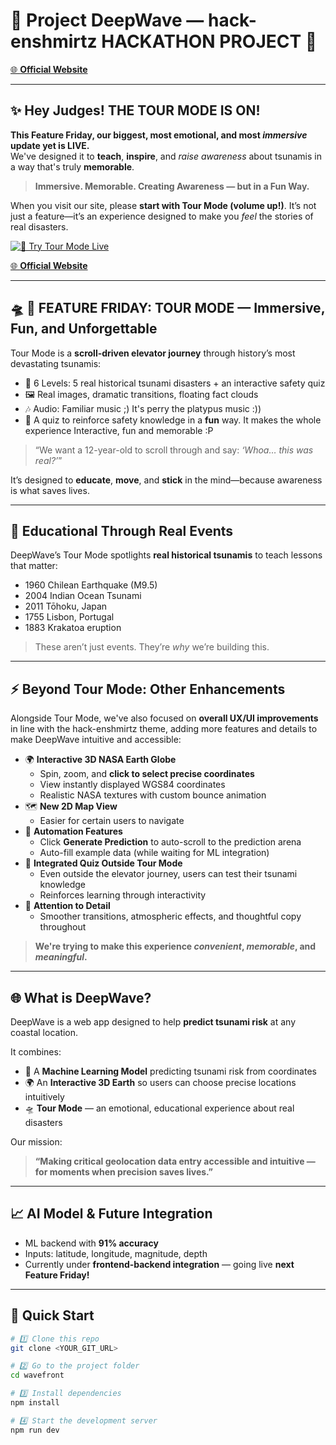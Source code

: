 # 🌊 Project DeepWave — hack-enshmirtz HACKATHON PROJECT 🚀
[🌐 **Official Website**](https://project-deepwave-taupe.vercel.app/)

---

## ✨ **Hey Judges! THE TOUR MODE IS ON!**  
**This Feature Friday, our biggest, most emotional, and most *immersive* update yet is LIVE.**  
We've designed it to **teach**, **inspire**, and *raise awareness* about tsunamis in a way that's truly **memorable**.

> **Immersive. Memorable. Creating Awareness — but in a Fun Way.**

When you visit our site, please **start with Tour Mode (volume up!)**. It’s not just a feature—it’s an experience designed to make you *feel* the stories of real disasters.

[![🎥 Try Tour Mode Live](https://github.com/user-attachments/assets/28843997-4d3f-481d-a11b-45a46e03eed9)](https://youtu.be/VtGK9gZfhZw?si=TyV3Foimka66MRCv)

[🌐 **Official Website**](https://project-deepwave-taupe.vercel.app/)

---

## 🛸 🌟 **FEATURE FRIDAY: TOUR MODE** — Immersive, Fun, and Unforgettable

Tour Mode is a **scroll-driven elevator journey** through history’s most devastating tsunamis:

- 🚟 6 Levels: 5 real historical tsunami disasters + an interactive safety quiz
- 🖼️ Real images, dramatic transitions, floating fact clouds
- 🎶 Audio: Familiar music ;) It's perry the platypus music :))
- 🧠 A quiz to reinforce safety knowledge in a **fun** way. It makes the whole experience Interactive, fun and memorable :P

> “We want a 12-year-old to scroll through and say: *‘Whoa… this was real?’*”

It’s designed to **educate**, **move**, and **stick** in the mind—because awareness is what saves lives.


---

## 🌿 **Educational Through Real Events**

DeepWave’s Tour Mode spotlights **real historical tsunamis** to teach lessons that matter:

- 1960 Chilean Earthquake (M9.5)
- 2004 Indian Ocean Tsunami
- 2011 Tōhoku, Japan
- 1755 Lisbon, Portugal
- 1883 Krakatoa eruption

> These aren’t just events. They’re *why* we’re building this.

---

## ⚡️ **Beyond Tour Mode: Other Enhancements**
Alongside Tour Mode, we've also focused on **overall UX/UI improvements** in line with the hack-enshmirtz theme, adding more features and details to make DeepWave intuitive and accessible:

- 🌍 **Interactive 3D NASA Earth Globe**  
  - Spin, zoom, and **click to select precise coordinates**
  - View instantly displayed WGS84 coordinates
  - Realistic NASA textures with custom bounce animation
- 🗺️ **New 2D Map View**  
  - Easier for certain users to navigate
- 🤖 **Automation Features**  
  - Click **Generate Prediction** to auto-scroll to the prediction arena
  - Auto-fill example data (while waiting for ML integration)
- 🧩 **Integrated Quiz Outside Tour Mode**  
  - Even outside the elevator journey, users can test their tsunami knowledge
  - Reinforces learning through interactivity
- 🌱 **Attention to Detail**  
  - Smoother transitions, atmospheric effects, and thoughtful copy throughout

> **We're trying to make this experience *convenient*, *memorable*, and *meaningful*.**

---

## 🌐 **What is DeepWave?**

DeepWave is a web app designed to help **predict tsunami risk** at any coastal location.

It combines:

- 🌊 A **Machine Learning Model** predicting tsunami risk from coordinates  
- 🌍 An **Interactive 3D Earth** so users can choose precise locations intuitively  
- 🛸 **Tour Mode** — an emotional, educational experience about real disasters

Our mission:

> **“Making critical geolocation data entry accessible and intuitive — for moments when precision saves lives.”**

---

## 📈 **AI Model & Future Integration**

- ML backend with **91% accuracy**  
- Inputs: latitude, longitude, magnitude, depth
- Currently under **frontend-backend integration** — going live **next Feature Friday!**

---

## 🚀 **Quick Start**

```bash
# 1️⃣ Clone this repo
git clone <YOUR_GIT_URL>

# 2️⃣ Go to the project folder
cd wavefront

# 3️⃣ Install dependencies
npm install

# 4️⃣ Start the development server
npm run dev
